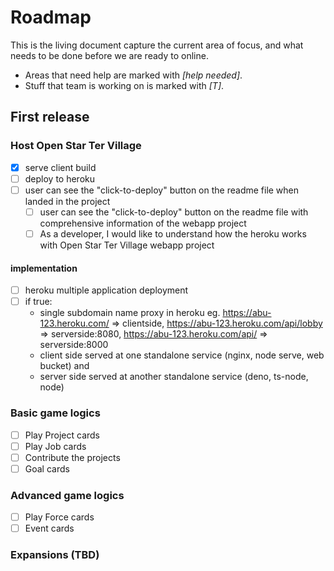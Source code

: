 # Roadmap

This is the living document capture the current area of focus, and what needs to be done before we are ready to online.

* Areas that need help are marked with *[help needed]*.
* Stuff that team is working on is marked with *[T]*.

## First release

### Host Open Star Ter Village

* [x] serve client build
* [ ] deploy to heroku
* [ ] user can see the "click-to-deploy" button on the readme file when landed in the project
  * [ ] user can see the "click-to-deploy" button on the readme file with comprehensive information of the webapp project
  * [ ] As a developer, I would like to understand how the heroku works with Open Star Ter Village webapp project

#### implementation

* [ ] heroku multiple application deployment
* [ ] if true:
  * single subdomain name proxy in heroku
    eg. https://abu-123.heroku.com/ => clientside,
        https://abu-123.heroku.com/api/lobby => serverside:8080,
        https://abu-123.heroku.com/api/ => serverside:8000
  * client side served at one standalone service (nginx, node serve, web bucket) and
  * server side served at another standalone service (deno, ts-node, node)

### Basic game logics

* [ ] Play Project cards
* [ ] Play Job cards
* [ ] Contribute the projects
* [ ] Goal cards

### Advanced game logics

* [ ] Play Force cards
* [ ] Event cards

### Expansions (TBD)
